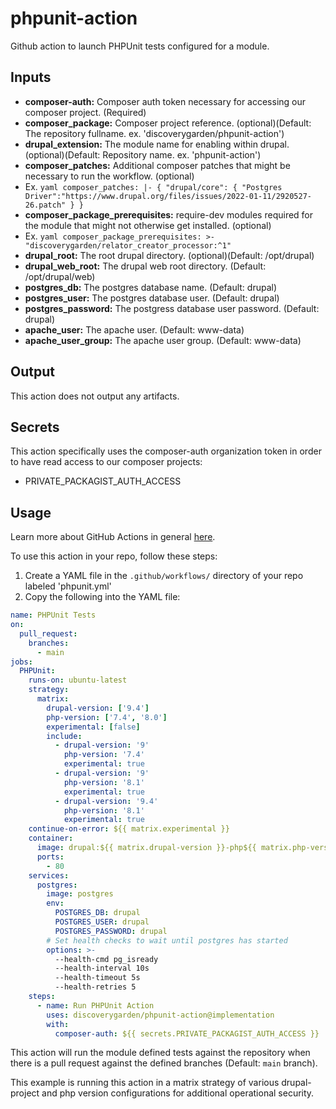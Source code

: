 # phpunit-action
Github action to launch PHPUnit tests configured for a module.

## Inputs
-  **composer-auth:** Composer auth token necessary for accessing our composer project. (Required)
-  **composer_package:** Composer project reference. (optional)(Default: The repository fullname. ex. 'discoverygarden/phpunit-action')
-  **drupal_extension:** The module name for enabling within drupal. (optional)(Default: Repository name. ex. 'phpunit-action')
-  **composer_patches:** Additional composer patches that might be necessary to run the workflow. (optional)
  - Ex. ```yaml
composer_patches: |-
{
  "drupal/core": {
    "Postgres Driver":"https://www.drupal.org/files/issues/2022-01-11/2920527-26.patch"
  }
}```
-  **composer_package_prerequisites:** require-dev modules required for the module that might not otherwise get installed. (optional)
  - Ex. ```yaml
composer_package_prerequisites: >-
  "discoverygarden/relator_creator_processor:^1"```
-  **drupal_root:** The root drupal directory. (optional)(Default: /opt/drupal)
-  **drupal_web_root:** The drupal web root directory. (Default: /opt/drupal/web)
-  **postgres_db:** The postgres database name. (Default: drupal)
-  **postgres_user:** The postgres database user. (Default: drupal)
-  **postgres_password:** The postgress database user password. (Default: drupal)
-  **apache_user:** The apache user. (Default: www-data)
-  **apache_user_group:** The apache user group. (Default: www-data)

## Output
This action does not output any artifacts.

## Secrets
This action specifically uses the composer-auth organization token in order to have read access to our composer projects:
- PRIVATE_PACKAGIST_AUTH_ACCESS

## Usage
Learn more about GitHub Actions in general [here](https://docs.github.com/en/actions/quickstart). 

To use this action in your repo, follow these steps:

 1. Create a YAML file in the `.github/workflows/` directory of your repo labeled 'phpunit.yml'
 2. Copy the following into the YAML file:
```yaml
name: PHPUnit Tests
on:
  pull_request:
    branches:
      - main
jobs:
  PHPUnit:
    runs-on: ubuntu-latest
    strategy:
      matrix:
        drupal-version: ['9.4']
        php-version: ['7.4', '8.0']
        experimental: [false]
        include:
          - drupal-version: '9'
            php-version: '7.4'
            experimental: true
          - drupal-version: '9'
            php-version: '8.1'
            experimental: true
          - drupal-version: '9.4'
            php-version: '8.1'
            experimental: true
    continue-on-error: ${{ matrix.experimental }}
    container:
      image: drupal:${{ matrix.drupal-version }}-php${{ matrix.php-version }}
      ports:
        - 80
    services:
      postgres:
        image: postgres
        env:
          POSTGRES_DB: drupal
          POSTGRES_USER: drupal
          POSTGRES_PASSWORD: drupal
        # Set health checks to wait until postgres has started
        options: >-
          --health-cmd pg_isready
          --health-interval 10s
          --health-timeout 5s
          --health-retries 5
    steps:
      - name: Run PHPUnit Action
        uses: discoverygarden/phpunit-action@implementation
        with:
          composer-auth: ${{ secrets.PRIVATE_PACKAGIST_AUTH_ACCESS }}
```

This action will run the module defined tests against the repository when there is a pull request against the defined branches (Default: `main` branch).

This example is running this action in a matrix strategy of various drupal-project and php version configurations for additional operational security.
